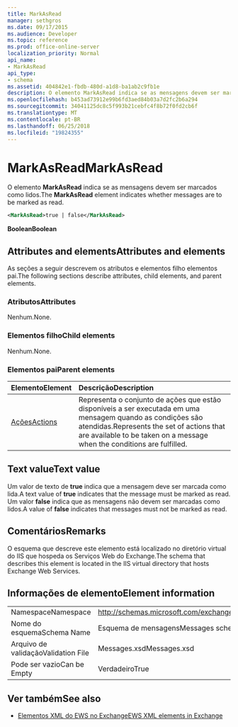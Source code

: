 ```yaml
---
title: MarkAsRead
manager: sethgros
ms.date: 09/17/2015
ms.audience: Developer
ms.topic: reference
ms.prod: office-online-server
localization_priority: Normal
api_name:
- MarkAsRead
api_type:
- schema
ms.assetid: 404842e1-fbdb-480d-a1d8-ba1ab2c9fb1e
description: O elemento MarkAsRead indica se as mensagens devem ser marcados como lidos.
ms.openlocfilehash: b453ad73912e99b6fd3aed84b03a7d2fc2b6a294
ms.sourcegitcommit: 34041125dc8c5f993b21cebfc4f8b72f0fd2cb6f
ms.translationtype: MT
ms.contentlocale: pt-BR
ms.lasthandoff: 06/25/2018
ms.locfileid: "19824355"
---
```

# <a name="markasread"></a><span data-ttu-id="571d2-103">MarkAsRead</span><span class="sxs-lookup"><span data-stu-id="571d2-103">MarkAsRead</span></span>

<span data-ttu-id="571d2-104">O elemento **MarkAsRead** indica se as mensagens devem ser marcados como lidos.</span><span class="sxs-lookup"><span data-stu-id="571d2-104">The **MarkAsRead** element indicates whether messages are to be marked as read.</span></span> 
  
```XML
<MarkAsRead>true | false</MarkAsRead>
```

 <span data-ttu-id="571d2-105">**Boolean**</span><span class="sxs-lookup"><span data-stu-id="571d2-105">**Boolean**</span></span>
## <a name="attributes-and-elements"></a><span data-ttu-id="571d2-106">Attributes and elements</span><span class="sxs-lookup"><span data-stu-id="571d2-106">Attributes and elements</span></span>

<span data-ttu-id="571d2-107">As seções a seguir descrevem os atributos e elementos filho elementos pai.</span><span class="sxs-lookup"><span data-stu-id="571d2-107">The following sections describe attributes, child elements, and parent elements.</span></span>
  
### <a name="attributes"></a><span data-ttu-id="571d2-108">Atributos</span><span class="sxs-lookup"><span data-stu-id="571d2-108">Attributes</span></span>

<span data-ttu-id="571d2-109">Nenhum.</span><span class="sxs-lookup"><span data-stu-id="571d2-109">None.</span></span>
  
### <a name="child-elements"></a><span data-ttu-id="571d2-110">Elementos filho</span><span class="sxs-lookup"><span data-stu-id="571d2-110">Child elements</span></span>

<span data-ttu-id="571d2-111">Nenhum.</span><span class="sxs-lookup"><span data-stu-id="571d2-111">None.</span></span>
  
### <a name="parent-elements"></a><span data-ttu-id="571d2-112">Elementos pai</span><span class="sxs-lookup"><span data-stu-id="571d2-112">Parent elements</span></span>

|<span data-ttu-id="571d2-113">**Elemento**</span><span class="sxs-lookup"><span data-stu-id="571d2-113">**Element**</span></span>|<span data-ttu-id="571d2-114">**Descrição**</span><span class="sxs-lookup"><span data-stu-id="571d2-114">**Description**</span></span>|
|:-----|:-----|
|[<span data-ttu-id="571d2-115">Ações</span><span class="sxs-lookup"><span data-stu-id="571d2-115">Actions</span></span>](actions.md) <br/> |<span data-ttu-id="571d2-116">Representa o conjunto de ações que estão disponíveis a ser executada em uma mensagem quando as condições são atendidas.</span><span class="sxs-lookup"><span data-stu-id="571d2-116">Represents the set of actions that are available to be taken on a message when the conditions are fulfilled.</span></span>  <br/> |
   
## <a name="text-value"></a><span data-ttu-id="571d2-117">Text value</span><span class="sxs-lookup"><span data-stu-id="571d2-117">Text value</span></span>

<span data-ttu-id="571d2-118">Um valor de texto de **true** indica que a mensagem deve ser marcada como lida.</span><span class="sxs-lookup"><span data-stu-id="571d2-118">A text value of **true** indicates that the message must be marked as read.</span></span> <span data-ttu-id="571d2-119">Um valor **false** indica que as mensagens não devem ser marcadas como lidos.</span><span class="sxs-lookup"><span data-stu-id="571d2-119">A value of **false** indicates that messages must not be marked as read.</span></span> 
  
## <a name="remarks"></a><span data-ttu-id="571d2-120">Comentários</span><span class="sxs-lookup"><span data-stu-id="571d2-120">Remarks</span></span>

<span data-ttu-id="571d2-121">O esquema que descreve este elemento está localizado no diretório virtual do IIS que hospeda os Serviços Web do Exchange.</span><span class="sxs-lookup"><span data-stu-id="571d2-121">The schema that describes this element is located in the IIS virtual directory that hosts Exchange Web Services.</span></span>
  
## <a name="element-information"></a><span data-ttu-id="571d2-122">Informações de elemento</span><span class="sxs-lookup"><span data-stu-id="571d2-122">Element information</span></span>

|||
|:-----|:-----|
|<span data-ttu-id="571d2-123">Namespace</span><span class="sxs-lookup"><span data-stu-id="571d2-123">Namespace</span></span>  <br/> |http://schemas.microsoft.com/exchange/services/2006/messages  <br/> |
|<span data-ttu-id="571d2-124">Nome do esquema</span><span class="sxs-lookup"><span data-stu-id="571d2-124">Schema Name</span></span>  <br/> |<span data-ttu-id="571d2-125">Esquema de mensagens</span><span class="sxs-lookup"><span data-stu-id="571d2-125">Messages schema</span></span>  <br/> |
|<span data-ttu-id="571d2-126">Arquivo de validação</span><span class="sxs-lookup"><span data-stu-id="571d2-126">Validation File</span></span>  <br/> |<span data-ttu-id="571d2-127">Messages.xsd</span><span class="sxs-lookup"><span data-stu-id="571d2-127">Messages.xsd</span></span>  <br/> |
|<span data-ttu-id="571d2-128">Pode ser vazio</span><span class="sxs-lookup"><span data-stu-id="571d2-128">Can be Empty</span></span>  <br/> |<span data-ttu-id="571d2-129">Verdadeiro</span><span class="sxs-lookup"><span data-stu-id="571d2-129">True</span></span>  <br/> |
   
## <a name="see-also"></a><span data-ttu-id="571d2-130">Ver também</span><span class="sxs-lookup"><span data-stu-id="571d2-130">See also</span></span>



- [<span data-ttu-id="571d2-131">Elementos XML do EWS no Exchange</span><span class="sxs-lookup"><span data-stu-id="571d2-131">EWS XML elements in Exchange</span></span>](ews-xml-elements-in-exchange.md)

